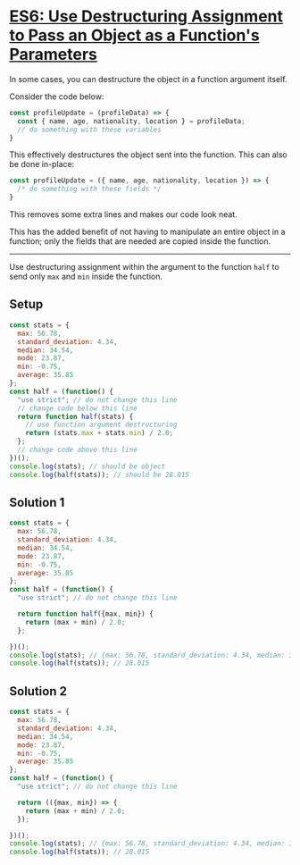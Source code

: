 # [ES6: Use Destructuring Assignment to Pass an Object as a Function's Parameters](https://learn.freecodecamp.org/javascript-algorithms-and-data-structures/es6/use-destructuring-assignment-to-pass-an-object-as-a-functions-parameters)

In some cases, you can destructure the object in a function argument itself.

Consider the code below:

```js
const profileUpdate = (profileData) => {
  const { name, age, nationality, location } = profileData;
  // do something with these variables
}
```

This effectively destructures the object sent into the function. This can also be done in-place:

```js
const profileUpdate = ({ name, age, nationality, location }) => {
  /* do something with these fields */
}
```

This removes some extra lines and makes our code look neat.

This has the added benefit of not having to manipulate an entire object in a function; only the fields that are needed are copied inside the function.

---

Use destructuring assignment within the argument to the function `half` to send only `max` and `min` inside the function.

## Setup
```js
const stats = {
  max: 56.78,
  standard_deviation: 4.34,
  median: 34.54,
  mode: 23.87,
  min: -0.75,
  average: 35.85
};
const half = (function() {
  "use strict"; // do not change this line
  // change code below this line
  return function half(stats) {
    // use function argument destructuring
    return (stats.max + stats.min) / 2.0;
  };
  // change code above this line
})();
console.log(stats); // should be object
console.log(half(stats)); // should be 28.015
```

## Solution 1
```js
const stats = {
  max: 56.78,
  standard_deviation: 4.34,
  median: 34.54,
  mode: 23.87,
  min: -0.75,
  average: 35.85
};
const half = (function() {
  "use strict"; // do not change this line

  return function half({max, min}) {
    return (max + min) / 2.0;
  };

})();
console.log(stats); // {max: 56.78, standard_deviation: 4.34, median: 34.54, mode: 23.87, min: -0.75, …}
console.log(half(stats)); // 28.015
```

## Solution 2
```js
const stats = {
  max: 56.78,
  standard_deviation: 4.34,
  median: 34.54,
  mode: 23.87,
  min: -0.75,
  average: 35.85
};
const half = (function() {
  "use strict"; // do not change this line

  return (({max, min}) => {
    return (max + min) / 2.0;
  });

})();
console.log(stats); // {max: 56.78, standard_deviation: 4.34, median: 34.54, mode: 23.87, min: -0.75, …}
console.log(half(stats)); // 28.015
```